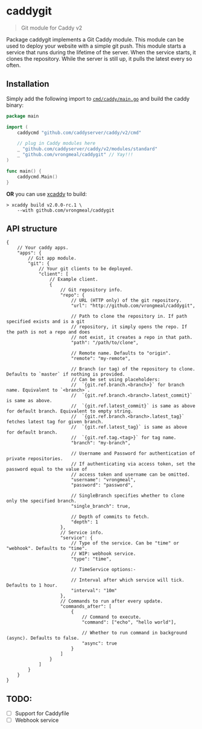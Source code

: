 # caddygit

> Git module for Caddy v2

Package caddygit implements a Git Caddy module. This module can be used to deploy
your website with a simple git push. This module starts a service that runs during
the lifetime of the server. When the service starts, it clones the repository. While
the server is still up, it pulls the latest every so often.

## Installation

Simply add the following import to [`cmd/caddy/main.go`](https://github.com/caddyserver/caddy/blob/master/cmd/caddy/main.go) and build the caddy binary:

```go
package main

import (
	caddycmd "github.com/caddyserver/caddy/v2/cmd"

	// plug in Caddy modules here
    _ "github.com/caddyserver/caddy/v2/modules/standard"
    _ "github.com/vrongmeal/caddygit" // Yay!!!
)

func main() {
	caddycmd.Main()
}
```

**OR** you can use [xcaddy](https://github.com/caddyserver/xcaddy) to build:

```console
> xcaddy build v2.0.0-rc.1 \
    --with github.com/vrongmeal/caddygit
```

## API structure

```jsonc
{
    // Your caddy apps.
	"apps": {
        // Git app module.
        "git": {
            // Your git clients to be deployed.
            "client": [
                // Example client.
                {
                    // Git repository info.
                    "repo": {
                        // URL (HTTP only) of the git repository.
                        "url": "http://github.com/vrongmeal/caddygit",

                        // Path to clone the repository in. If path specified exists and is a git
                        // repository, it simply opens the repo. If the path is not a repo and does
                        // not exist, it creates a repo in that path.
                        "path": "/path/to/clone",

                        // Remote name. Defaults to "origin".
                        "remote": "my-remote",

                        // Branch (or tag) of the repository to clone. Defaults to `master` if nothing is provided.
                        // Can be set using placeholders:
                        //  `{git.ref.branch.<branch>}` for branch name. Equivalent to `<branch>`.
                        //  `{git.ref.branch.<branch>.latest_commit}` is same as above.
                        //  `{git.ref.latest_commit}` is same as above for default branch. Equivalent to empty string.
                        //  `{git.ref.branch.<branch>.latest_tag}` fetches latest tag for given branch.
                        //  `{git.ref.latest_tag}` is same as above for default branch.
                        //  `{git.ref.tag.<tag>}` for tag name.
                        "branch": "my-branch",

                        // Username and Password for authentication of private repositories.
                        // If authenticating via access token, set the password equal to the value of
                        // access token and username can be omitted.
                        "username": "vrongmeal",
                        "password": "password",

                        // SingleBranch specifies whether to clone only the specified branch.
                        "single_branch": true,

                        // Depth of commits to fetch.
                        "depth": 1
                    },
                    // Service info.
                    "service": {
                        // Type of the service. Can be "time" or "webhook". Defaults to "time".
                        // WIP: webhook service.
                        "type": "time",

                        // TimeService options:-

                        // Interval after which service will tick. Defaults to 1 hour.
                        "interval": "10m"
                    },
                    // Commands to run after every update.
                    "commands_after": [
                        {
                            // Command to execute.
                            "command": ["echo", "hello world"],

                            // Whether to run command in background (async). Defaults to false.
                            "async": true
                        }
                    ]
                }
            ]
        }
    }
}
```

## TODO:

- [ ] Support for Caddyfile
- [ ] Webhook service

